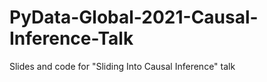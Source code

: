 # PyData-Global-2021-Causal-Inference-Talk
Slides and code for "Sliding Into Causal Inference" talk
